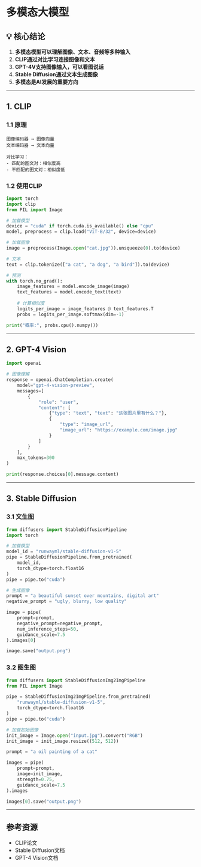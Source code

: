 # 多模态大模型

## 💡 核心结论

1. **多模态模型可以理解图像、文本、音频等多种输入**
2. **CLIP通过对比学习连接图像和文本**
3. **GPT-4V支持图像输入，可以看图说话**
4. **Stable Diffusion通过文本生成图像**
5. **多模态是AI发展的重要方向**

---

## 1. CLIP

### 1.1 原理

```
图像编码器 → 图像向量
文本编码器 → 文本向量

对比学习：
- 匹配的图文对：相似度高
- 不匹配的图文对：相似度低
```

### 1.2 使用CLIP

```python
import torch
import clip
from PIL import Image

# 加载模型
device = "cuda" if torch.cuda.is_available() else "cpu"
model, preprocess = clip.load("ViT-B/32", device=device)

# 加载图像
image = preprocess(Image.open("cat.jpg")).unsqueeze(0).to(device)

# 文本
text = clip.tokenize(["a cat", "a dog", "a bird"]).to(device)

# 预测
with torch.no_grad():
    image_features = model.encode_image(image)
    text_features = model.encode_text(text)
    
    # 计算相似度
    logits_per_image = image_features @ text_features.T
    probs = logits_per_image.softmax(dim=-1)

print("概率:", probs.cpu().numpy())
```

---

## 2. GPT-4 Vision

```python
import openai

# 图像理解
response = openai.ChatCompletion.create(
    model="gpt-4-vision-preview",
    messages=[
        {
            "role": "user",
            "content": [
                {"type": "text", "text": "这张图片里有什么？"},
                {
                    "type": "image_url",
                    "image_url": "https://example.com/image.jpg"
                }
            ]
        }
    ],
    max_tokens=300
)

print(response.choices[0].message.content)
```

---

## 3. Stable Diffusion

### 3.1 文生图

```python
from diffusers import StableDiffusionPipeline
import torch

# 加载模型
model_id = "runwayml/stable-diffusion-v1-5"
pipe = StableDiffusionPipeline.from_pretrained(
    model_id,
    torch_dtype=torch.float16
)
pipe = pipe.to("cuda")

# 生成图像
prompt = "a beautiful sunset over mountains, digital art"
negative_prompt = "ugly, blurry, low quality"

image = pipe(
    prompt=prompt,
    negative_prompt=negative_prompt,
    num_inference_steps=50,
    guidance_scale=7.5
).images[0]

image.save("output.png")
```

### 3.2 图生图

```python
from diffusers import StableDiffusionImg2ImgPipeline
from PIL import Image

pipe = StableDiffusionImg2ImgPipeline.from_pretrained(
    "runwayml/stable-diffusion-v1-5",
    torch_dtype=torch.float16
)
pipe = pipe.to("cuda")

# 加载初始图像
init_image = Image.open("input.jpg").convert("RGB")
init_image = init_image.resize((512, 512))

prompt = "a oil painting of a cat"

images = pipe(
    prompt=prompt,
    image=init_image,
    strength=0.75,
    guidance_scale=7.5
).images

images[0].save("output.png")
```

---

## 参考资源

- CLIP论文
- Stable Diffusion文档
- GPT-4 Vision文档

